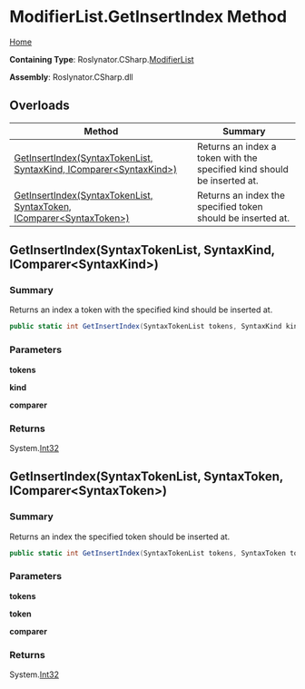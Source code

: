 # ModifierList\.GetInsertIndex Method

[Home](../../../../README.md)

**Containing Type**: Roslynator\.CSharp\.[ModifierList](../README.md)

**Assembly**: Roslynator\.CSharp\.dll

## Overloads

| Method | Summary |
| ------ | ------- |
| [GetInsertIndex(SyntaxTokenList, SyntaxKind, IComparer\<SyntaxKind>)](#Roslynator_CSharp_ModifierList_GetInsertIndex_Microsoft_CodeAnalysis_SyntaxTokenList_Microsoft_CodeAnalysis_CSharp_SyntaxKind_System_Collections_Generic_IComparer_Microsoft_CodeAnalysis_CSharp_SyntaxKind__) | Returns an index a token with the specified kind should be inserted at\. |
| [GetInsertIndex(SyntaxTokenList, SyntaxToken, IComparer\<SyntaxToken>)](#Roslynator_CSharp_ModifierList_GetInsertIndex_Microsoft_CodeAnalysis_SyntaxTokenList_Microsoft_CodeAnalysis_SyntaxToken_System_Collections_Generic_IComparer_Microsoft_CodeAnalysis_SyntaxToken__) | Returns an index the specified token should be inserted at\. |

## GetInsertIndex\(SyntaxTokenList, SyntaxKind, IComparer\<SyntaxKind>\) <a name="Roslynator_CSharp_ModifierList_GetInsertIndex_Microsoft_CodeAnalysis_SyntaxTokenList_Microsoft_CodeAnalysis_CSharp_SyntaxKind_System_Collections_Generic_IComparer_Microsoft_CodeAnalysis_CSharp_SyntaxKind__"></a>

### Summary

Returns an index a token with the specified kind should be inserted at\.

```csharp
public static int GetInsertIndex(SyntaxTokenList tokens, SyntaxKind kind, IComparer<SyntaxKind> comparer = null)
```

### Parameters

**tokens**

**kind**

**comparer**

### Returns

System\.[Int32](https://docs.microsoft.com/en-us/dotnet/api/system.int32)

## GetInsertIndex\(SyntaxTokenList, SyntaxToken, IComparer\<SyntaxToken>\) <a name="Roslynator_CSharp_ModifierList_GetInsertIndex_Microsoft_CodeAnalysis_SyntaxTokenList_Microsoft_CodeAnalysis_SyntaxToken_System_Collections_Generic_IComparer_Microsoft_CodeAnalysis_SyntaxToken__"></a>

### Summary

Returns an index the specified token should be inserted at\.

```csharp
public static int GetInsertIndex(SyntaxTokenList tokens, SyntaxToken token, IComparer<SyntaxToken> comparer = null)
```

### Parameters

**tokens**

**token**

**comparer**

### Returns

System\.[Int32](https://docs.microsoft.com/en-us/dotnet/api/system.int32)

